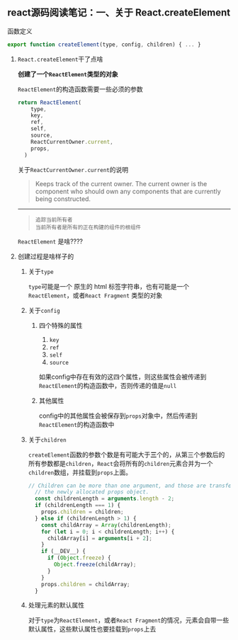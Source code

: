 ## react源码阅读笔记：一、关于 React.createElement

函数定义

```js
export function createElement(type, config, children) { ... }
```



1. `React.createElement`干了点啥

   **创建了一个`ReactElement`类型的对象**

   `ReactElement`的构造函数需要一些必须的参数

   ```js
   return ReactElement(
       type,
       key,
       ref,
       self,
       source,
       ReactCurrentOwner.current,
       props,
     ) 
   ```

   关于`ReactCurrentOwner.current`的说明

   > Keeps track of the current owner.
   > The current owner is the component who should own any components that are currently being constructed.

   ---

   >```
   >追踪当前所有者
   >当前所有者是所有的正在构建的组件的根组件
   >```
   >
   >

   `ReactElement` 是啥????

2. 创建过程是啥样子的

   1. 关于`type`

      `type`可能是一个 原生的 html 标签字符串，也有可能是一个`ReactElement`，或者`React Fragment` 类型的对象
      
   2. 关于`config`

      1. 四个特殊的属性

         1. `key`
         2. `ref`
         3. `self`
         4. `source`

         如果config中存在有效的这四个属性，则这些属性会被传递到`ReactElement`的构造函数中，否则传递的值是`null`

      2. 其他属性

         config中的其他属性会被保存到`props`对象中，然后传递到`ReactElement`的构造函数中

   3. 关于`children`

      `createElement`函数的参数个数是有可能大于**三**个的，从第三个参数后的所有参数都是`children`，`React`会将所有的`children`元素合并为一个`children`数组，并挂载到`props`上面。
      
      ```js
      // Children can be more than one argument, and those are transferred onto
        // the newly allocated props object.
        const childrenLength = arguments.length - 2;
        if (childrenLength === 1) {
          props.children = children;
        } else if (childrenLength > 1) {
          const childArray = Array(childrenLength);
          for (let i = 0; i < childrenLength; i++) {
            childArray[i] = arguments[i + 2];
          }
          if (__DEV__) {
            if (Object.freeze) {
              Object.freeze(childArray);
            }
          }
          props.children = childArray;
        }
      ```
      
   4. 处理元素的默认属性
   
      对于`type`为`ReactElement`，或者`React Fragment`的情况，元素会自带一些默认属性，这些默认属性也要挂载到`props`上去

